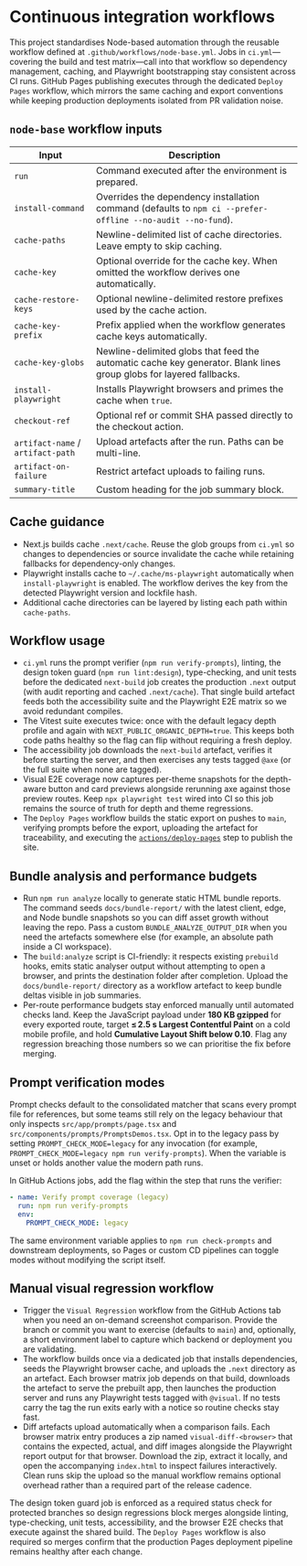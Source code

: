 # Continuous integration workflows

This project standardises Node-based automation through the reusable workflow defined at `.github/workflows/node-base.yml`. Jobs in `ci.yml`—covering the build and test matrix—call into that workflow so dependency management, caching, and Playwright bootstrapping stay consistent across CI runs. GitHub Pages publishing executes through the dedicated `Deploy Pages` workflow, which mirrors the same caching and export conventions while keeping production deployments isolated from PR validation noise.

## `node-base` workflow inputs

| Input | Description |
| --- | --- |
| `run` | Command executed after the environment is prepared. |
| `install-command` | Overrides the dependency installation command (defaults to `npm ci --prefer-offline --no-audit --no-fund`). |
| `cache-paths` | Newline-delimited list of cache directories. Leave empty to skip caching. |
| `cache-key` | Optional override for the cache key. When omitted the workflow derives one automatically. |
| `cache-restore-keys` | Optional newline-delimited restore prefixes used by the cache action. |
| `cache-key-prefix` | Prefix applied when the workflow generates cache keys automatically. |
| `cache-key-globs` | Newline-delimited globs that feed the automatic cache key generator. Blank lines group globs for layered fallbacks. |
| `install-playwright` | Installs Playwright browsers and primes the cache when `true`. |
| `checkout-ref` | Optional ref or commit SHA passed directly to the checkout action. |
| `artifact-name` / `artifact-path` | Upload artefacts after the run. Paths can be multi-line. |
| `artifact-on-failure` | Restrict artefact uploads to failing runs. |
| `summary-title` | Custom heading for the job summary block. |

## Cache guidance

- Next.js builds cache `.next/cache`. Reuse the glob groups from `ci.yml` so changes to dependencies or source invalidate the cache while retaining fallbacks for dependency-only changes.
- Playwright installs cache to `~/.cache/ms-playwright` automatically when `install-playwright` is enabled. The workflow derives the key from the detected Playwright version and lockfile hash.
- Additional cache directories can be layered by listing each path within `cache-paths`.

## Workflow usage

- `ci.yml` runs the prompt verifier (`npm run verify-prompts`), linting, the design token guard (`npm run lint:design`), type-checking, and unit tests before the dedicated `next-build` job creates the production `.next` output (with audit reporting and cached `.next/cache`). That single build artefact feeds both the accessibility suite and the Playwright E2E matrix so we avoid redundant compiles.
- The Vitest suite executes twice: once with the default legacy depth profile and again with `NEXT_PUBLIC_ORGANIC_DEPTH=true`. This keeps both code paths healthy so the flag can flip without requiring a fresh deploy.
- The accessibility job downloads the `next-build` artefact, verifies it before starting the server, and then exercises any tests tagged `@axe` (or the full suite when none are tagged).
- Visual E2E coverage now captures per-theme snapshots for the depth-aware button and card previews alongside rerunning axe against those preview routes. Keep `npx playwright test` wired into CI so this job remains the source of truth for depth and theme regressions.
- The `Deploy Pages` workflow builds the static export on pushes to `main`, verifying prompts before the export, uploading the artefact for traceability, and executing the [`actions/deploy-pages`](https://github.com/actions/deploy-pages) step to publish the site.

## Bundle analysis and performance budgets

- Run `npm run analyze` locally to generate static HTML bundle reports. The command seeds `docs/bundle-report/` with the latest client, edge, and Node bundle snapshots so you can diff asset growth without leaving the repo. Pass a custom `BUNDLE_ANALYZE_OUTPUT_DIR` when you need the artefacts somewhere else (for example, an absolute path inside a CI workspace).
- The `build:analyze` script is CI-friendly: it respects existing `prebuild` hooks, emits static analyser output without attempting to open a browser, and prints the destination folder after completion. Upload the `docs/bundle-report/` directory as a workflow artefact to keep bundle deltas visible in job summaries.
- Per-route performance budgets stay enforced manually until automated checks land. Keep the JavaScript payload under **180 KB gzipped** for every exported route, target **≤ 2.5 s Largest Contentful Paint** on a cold mobile profile, and hold **Cumulative Layout Shift below 0.10**. Flag any regression breaching those numbers so we can prioritise the fix before merging.

## Prompt verification modes

Prompt checks default to the consolidated matcher that scans every prompt file for references, but some teams still rely on the legacy behaviour that only inspects `src/app/prompts/page.tsx` and `src/components/prompts/PromptsDemos.tsx`. Opt in to the legacy pass by setting `PROMPT_CHECK_MODE=legacy` for any invocation (for example, `PROMPT_CHECK_MODE=legacy npm run verify-prompts`). When the variable is unset or holds another value the modern path runs.

In GitHub Actions jobs, add the flag within the step that runs the verifier:

```yaml
- name: Verify prompt coverage (legacy)
  run: npm run verify-prompts
  env:
    PROMPT_CHECK_MODE: legacy
```

The same environment variable applies to `npm run check-prompts` and downstream deployments, so Pages or custom CD pipelines can toggle modes without modifying the script itself.

## Manual visual regression workflow

- Trigger the `Visual Regression` workflow from the GitHub Actions tab when you need an on-demand screenshot comparison. Provide the branch or commit you want to exercise (defaults to `main`) and, optionally, a short environment label to capture which backend or deployment you are validating.
- The workflow builds once via a dedicated job that installs dependencies, seeds the Playwright browser cache, and uploads the `.next` directory as an artefact. Each browser matrix job depends on that build, downloads the artefact to serve the prebuilt app, then launches the production server and runs any Playwright tests tagged with `@visual`. If no tests carry the tag the run exits early with a notice so routine checks stay fast.
- Diff artefacts upload automatically when a comparison fails. Each browser matrix entry produces a zip named `visual-diff-<browser>` that contains the expected, actual, and diff images alongside the Playwright report output for that browser. Download the zip, extract it locally, and open the accompanying `index.html` to inspect failures interactively. Clean runs skip the upload so the manual workflow remains optional overhead rather than a required part of the release cadence.

The design token guard job is enforced as a required status check for protected branches so design regressions block merges alongside linting, type-checking, unit tests, accessibility, and the browser E2E checks that execute against the shared build. The `Deploy Pages` workflow is also required so merges confirm that the production Pages deployment pipeline remains healthy after each change.
